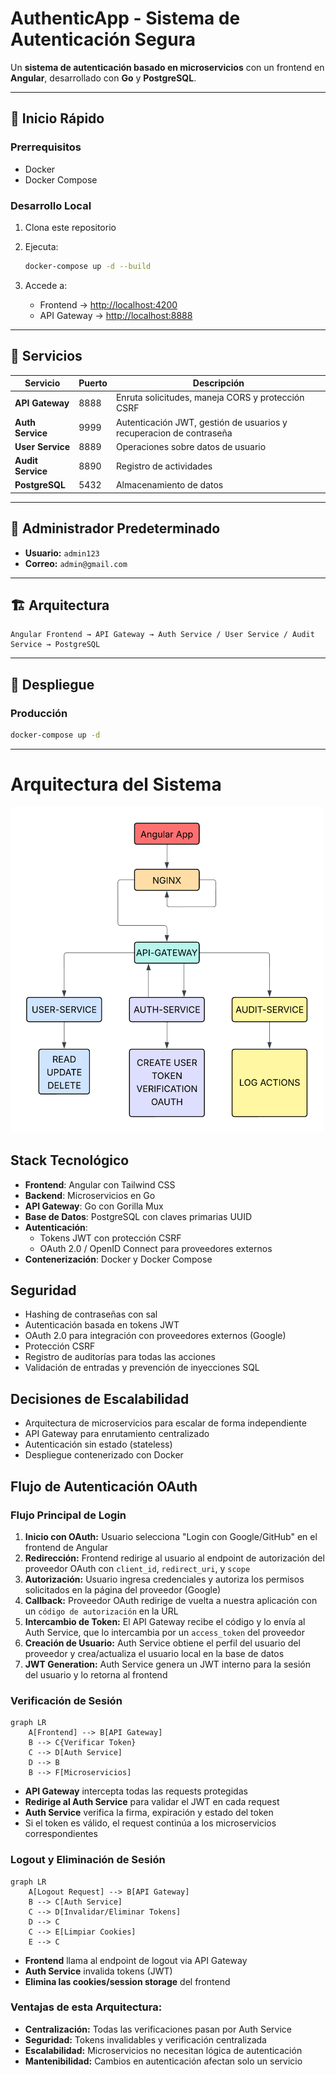 # AuthenticApp - Sistema de Autenticación Segura

Un **sistema de autenticación basado en microservicios** con un frontend en **Angular**, desarrollado con **Go** y **PostgreSQL**.

---

## 🚀 Inicio Rápido

### Prerrequisitos

* Docker
* Docker Compose

### Desarrollo Local

1. Clona este repositorio
2. Ejecuta:

   ```bash
   docker-compose up -d --build
   ```
3. Accede a:

   * Frontend → [http://localhost:4200](http://localhost:4200)
   * API Gateway → [http://localhost:8888](http://localhost:8888)

---

## 🧩 Servicios

| Servicio          | Puerto | Descripción                                                          |
| ----------------- | ------ | ---------------------------------------------------------------------|
| **API Gateway**   | 8888   | Enruta solicitudes, maneja CORS y protección CSRF                    |
| **Auth Service**  | 9999   | Autenticación JWT, gestión de usuarios y recuperacion de contraseña  |
| **User Service**  | 8889   | Operaciones sobre datos de usuario                                   |
| **Audit Service** | 8890   | Registro de actividades                                              |
| **PostgreSQL**    | 5432   | Almacenamiento de datos                                              |

---

## 👤 Administrador Predeterminado

* **Usuario:** `admin123`
* **Correo:** `admin@gmail.com`

---

## 🏗 Arquitectura

```
Angular Frontend → API Gateway → Auth Service / User Service / Audit Service → PostgreSQL
```

---

## 🔧 Despliegue

### Producción

```bash
docker-compose up -d 
```

---

# Arquitectura del Sistema
<img src="./docs/images/DiagramaDeFlujo.png" alt="Diagrama de Arquitectura" width="500" />

## Stack Tecnológico
- __Frontend__: Angular con Tailwind CSS  
- __Backend__: Microservicios en Go  
- __API Gateway__: Go con Gorilla Mux  
- __Base de Datos__: PostgreSQL con claves primarias UUID  
- __Autenticación__: 
  - Tokens JWT con protección CSRF
  - OAuth 2.0 / OpenID Connect para proveedores externos
- __Contenerización__: Docker y Docker Compose  

## Seguridad
- Hashing de contraseñas con sal  
- Autenticación basada en tokens JWT  
- OAuth 2.0 para integración con proveedores externos (Google)
- Protección CSRF  
- Registro de auditorías para todas las acciones  
- Validación de entradas y prevención de inyecciones SQL  

## Decisiones de Escalabilidad
- Arquitectura de microservicios para escalar de forma independiente  
- API Gateway para enrutamiento centralizado  
- Autenticación sin estado (stateless)  
- Despliegue contenerizado con Docker  

## Flujo de Autenticación OAuth

### Flujo Principal de Login
1. __Inicio con OAuth:__ Usuario selecciona "Login con Google/GitHub" en el frontend de Angular
2. __Redirección:__ Frontend redirige al usuario al endpoint de autorización del proveedor OAuth con `client_id`, `redirect_uri`, y `scope`
3. __Autorización:__ Usuario ingresa credenciales y autoriza los permisos solicitados en la página del proveedor (Google)
4. __Callback:__ Proveedor OAuth redirige de vuelta a nuestra aplicación con un `código de autorización` en la URL
5. __Intercambio de Token:__ El API Gateway recibe el código y lo envía al Auth Service, que lo intercambia por un `access_token` del proveedor
6. __Creación de Usuario:__ Auth Service obtiene el perfil del usuario del proveedor y crea/actualiza el usuario local en la base de datos
7. __JWT Generation:__ Auth Service genera un JWT interno para la sesión del usuario y lo retorna al frontend

### Verificación de Sesión
```mermaid
graph LR
    A[Frontend] --> B[API Gateway]
    B --> C{Verificar Token}
    C --> D[Auth Service]
    D --> B
    B --> F[Microservicios]
```

- __API Gateway__ intercepta todas las requests protegidas
- __Redirige al Auth Service__ para validar el JWT en cada request
- __Auth Service__ verifica la firma, expiración y estado del token
- Si el token es válido, el request continúa a los microservicios correspondientes


### Logout y Eliminación de Sesión
```mermaid
graph LR
    A[Logout Request] --> B[API Gateway]
    B --> C[Auth Service]
    C --> D[Invalidar/Eliminar Tokens]
    D --> C
    C --> E[Limpiar Cookies]
    E --> C
```

- __Frontend__ llama al endpoint de logout via API Gateway
- __Auth Service__ invalida tokens (JWT)
- __Elimina las cookies/session storage__ del frontend

### Ventajas de esta Arquitectura:
- __Centralización:__ Todas las verificaciones pasan por Auth Service
- __Seguridad:__ Tokens invalidables y verificación centralizada
- __Escalabilidad:__ Microservicios no necesitan lógica de autenticación
- __Mantenibilidad:__ Cambios en autenticación afectan solo un servicio
